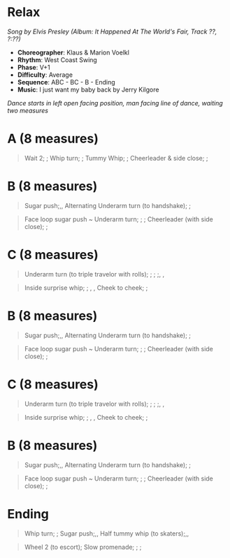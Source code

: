 # Relax
*Song by Elvis Presley (Album: It Happened At The World's Fair, Track ??, ?:??)*

* **Choreographer**: Klaus & Marion Voelkl
* **Rhythm**: West Coast Swing
* **Phase**: V+1
* **Difficulty**: Average
* **Sequence**: ABC - BC - B - Ending
* **Music**: I just want my baby back by Jerry Kilgore

*Dance starts in left open facing position, man facing line of dance, waiting two measures*

# A (8 measures)

> Wait 2; ; Whip turn; ; Tummy Whip; ; Cheerleader & side close; ;

# B (8 measures)

> Sugar push;,, Alternating Underarm turn (to handshake); ;

> Face loop sugar push ~ Underarm turn; ; ; Cheerleader (with side close); ;

# C (8 measures)

> Underarm turn (to triple travelor with rolls); ; ; ;, ,

> Inside surprise whip; ; , , Cheek to cheek; ;

# B (8 measures)

> Sugar push;,, Alternating Underarm turn (to handshake); ;

> Face loop sugar push ~ Underarm turn; ; ; Cheerleader (with side close); ;

# C (8 measures)

> Underarm turn (to triple travelor with rolls); ; ; ;, ,

> Inside surprise whip; ; , , Cheek to cheek; ;

# B (8 measures)

> Sugar push;,, Alternating Underarm turn (to handshake); ;

> Face loop sugar push ~ Underarm turn; ; ; Cheerleader (with side close); ;

# Ending

> Whip turn; ; Sugar push;,, Half tummy whip (to skaters);,,

> Wheel 2 (to escort); Slow promenade; ; ;
